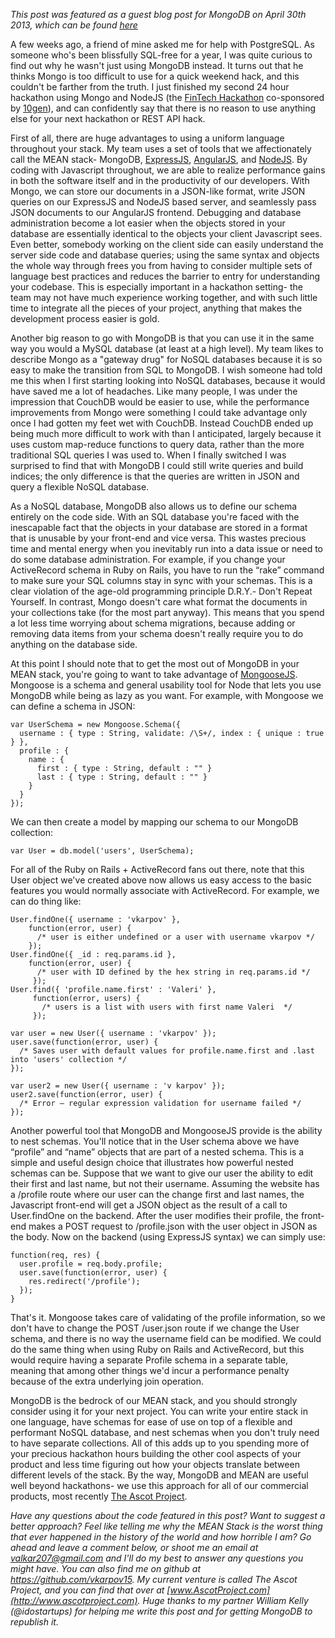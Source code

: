 *This post was featured as a guest blog post for MongoDB on April 30th 2013, which can be found [here](http://blog.mongodb.org/post/49262866911/the-mean-stack-mongodb-expressjs-angularjs-and)*

A few weeks ago, a friend of mine asked me for help with PostgreSQL.  As someone who's been blissfully SQL-free for a year, I was quite curious to find out why he wasn't just using MongoDB instead.  It turns out that he thinks Mongo is too difficult to use for a quick weekend hack, and this couldn't be farther from the truth.  I just finished my second 24 hour hackathon using Mongo and NodeJS (the [FinTech Hackathon](http://francescak.me/blog/2013/04/09/fintech-hackathon-recap/) co-sponsored by [10gen](http://www.10gen.com)), and can confidently say that there is no reason to use anything else for your next hackathon or REST API hack.

First of all, there are huge advantages to using a uniform language throughout your stack.  My team uses a set of tools that we affectionately call the MEAN stack- MongoDB, [ExpressJS](http://www.expressjs.com), [AngularJS](http://www.angularjs.org), and [NodeJS](http://www.nodejs.org).  By coding with Javascript throughout, we are able to realize performance gains in both the software itself and in the productivity of our developers.  With Mongo, we can store our documents in a JSON-like format, write JSON queries on our ExpressJS and NodeJS based server, and seamlessly pass JSON documents to our AngularJS frontend.  Debugging and database administration become a lot easier when the objects stored in your database are essentially identical to the objects your client Javascript sees.  Even better, somebody working on the client side can easily understand the server side code and database queries; using the same syntax and objects the whole way through frees you from having to consider multiple sets of language best practices and reduces the barrier to entry for understanding your codebase.  This is especially important in a hackathon setting- the team may not have much experience working together, and with such little time to integrate all the pieces of your project, anything that makes the development process easier is gold.

Another big reason to go with MongoDB is that you can use it in the same way you would a MySQL database (at least at a high level).  My team likes to describe Mongo as a "gateway drug" for NoSQL databases because it is so easy to make the transition from SQL to MongoDB.  I wish someone had told me this when I first starting looking into NoSQL databases, because it would have saved me a lot of headaches.  Like many people, I was under the impression that CouchDB would be easier to use, while the performance improvements from Mongo were something I could take advantage only once I had gotten my feet wet with CouchDB.  Instead CouchDB ended up being much more difficult to work with than I anticipated, largely because it uses custom map-reduce functions to query data, rather than the more traditional SQL queries I was used to.  When I finally switched I was surprised to find that with MongoDB I could still write queries and build indices; the only difference is that the queries are written in JSON and query a flexible NoSQL database.

As a NoSQL database, MongoDB also allows us to define our schema entirely on the code side.  With an SQL database you're faced with the inescapable fact that the objects in your database are stored in a format that is unusable by your front-end and vice versa.  This wastes precious time and mental energy when you inevitably run into a data issue or need to do some database administration.  For example, if you change your ActiveRecord schema in Ruby on Rails, you have to run the “rake” command to make sure your SQL columns stay in sync with your schemas.  This is a clear violation of the age-old programming principle D.R.Y.- Don't Repeat Yourself.  In contrast, Mongo doesn't care what format the documents in your collections take (for the most part anyway).  This means that you spend a lot less time worrying about schema migrations, because adding or removing data items from your schema doesn't really require you to do anything on the database side.

At this point I should note that to get the most out of MongoDB in your MEAN stack, you're going to want to take advantage of [MongooseJS](http://mongoosejs.com/).  Mongoose is a schema and general usability tool for Node that lets you use MongoDB while being as lazy as you want.  For example, with Mongoose we can define a schema in JSON:

```
var UserSchema = new Mongoose.Schema({
  username : { type : String, validate: /\S+/, index : { unique : true } },
  profile : {
    name : {
      first : { type : String, default : "" }
      last : { type : String, default : "" }
    }
  }
});
```

We can then create a model by mapping our schema to our MongoDB collection:

```
var User = db.model('users', UserSchema);
```

For all of the Ruby on Rails + ActiveRecord fans out there, note that this User object we've created above now allows us easy access to the basic features you would normally associate with ActiveRecord.  For example, we can do thing like:

```
User.findOne({ username : 'vkarpov' },
    function(error, user) {
      /* user is either undefined or a user with username vkarpov */
    });
User.findOne({ _id : req.params.id },
    function(error, user) {
      /* user with ID defined by the hex string in req.params.id */
     });
User.find({ 'profile.name.first' : 'Valeri' },
     function(error, users) {
       /* users is a list with users with first name Valeri  */
     });
 
var user = new User({ username : 'vkarpov' });
user.save(function(error, user) {
  /* Saves user with default values for profile.name.first and .last into 'users' collection */
});
 
var user2 = new User({ username : 'v karpov' });
user2.save(function(error, user) {
  /* Error – regular expression validation for username failed */
});
```

Another powerful tool that MongoDB and MongooseJS provide is the ability to nest schemas.  You'll notice that in the User schema above we have “profile” and “name” objects that are part of a nested schema.  This is a simple and useful design choice that illustrates how powerful nested schemas can be.  Suppose that we want to give our user the ability to edit their first and last name, but not their username.  Assuming the website has a /profile route where our user can the change first and last names, the Javascript front-end will get a JSON object as the result of a call to User.findOne on the backend.  After the user modifies their profile, the front-end makes a POST request to /profile.json with the user object in JSON as the body.  Now on the backend (using ExpressJS syntax) we can simply use:

```
function(req, res) {
  user.profile = req.body.profile;
  user.save(function(error, user) {
    res.redirect('/profile');
  });
}
```

That's it.  Mongoose takes care of validating of the profile information, so we don't have to change the POST /user.json route if we change the User schema, and there is no way the username field can be modified.  We could do the same thing when using Ruby on Rails and ActiveRecord, but this would require having a separate Profile schema in a separate table, meaning that among other things we'd incur a performance penalty because of the extra underlying join operation.

MongoDB is the bedrock of our MEAN stack, and you should strongly consider using it for your next project.  You can write your entire stack in one language, have schemas for ease of use on top of a flexible and performant NoSQL database, and nest schemas when you don't truly need to have separate collections.  All of this adds up to you spending more of your precious hackathon hours building the other cool aspects of your product and less time figuring out how your objects translate between different levels of the stack.  By the way, MongoDB and MEAN are useful well beyond hackathons- we use this approach for all of our commercial products, most recently [The Ascot Project](http://www.ascotproject.com).

*Have any questions about the code featured in this post?  Want to suggest a better approach?  Feel like telling me why the MEAN Stack is the worst thing that ever happened in the history of the world and how horrible I am?  Go ahead and leave a comment below, or shoot me an email at valkar207@gmail.com and I'll do my best to answer any questions you might have. You can also find me on github at https://github.com/vkarpov15.  My current venture is called The Ascot Project, and you can find that over at [www.AscotProject.com](http://www.ascotproject.com). Huge thanks to my partner William Kelly (@idostartups) for helping me write this post and for getting MongoDB to republish it.*
